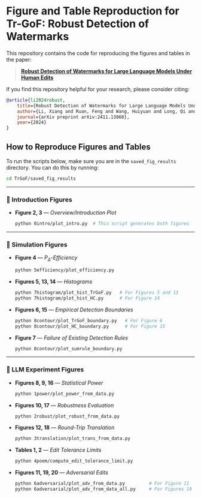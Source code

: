 # Figure and Table Reproduction for Tr-GoF: Robust Detection of Watermarks

This repository contains the code for reproducing the figures and tables in the paper:

> [**Robust Detection of Watermarks for Large Language Models Under Human Edits**](https://arxiv.org/abs/2411.13868)

If you find this repository helpful for your research, please consider citing:

```bibtex
@article{li2024robust,
    title={Robust Detection of Watermarks for Large Language Models Under Human Edits},
    author={Li, Xiang and Ruan, Feng and Wang, Huiyuan and Long, Qi and Su, Weijie J},
    journal={arXiv preprint arXiv:2411.13868},
    year={2024}
}
```

## How to Reproduce Figures and Tables

To run the scripts below, make sure you are in the `saved_fig_results` directory. You can do this by running:

```bash
cd TrGoF/saved_fig_results
```
---

### 📖 Introduction Figures

- **Figure 2, 3** — *Overview/Introduction Plot*  
  ```bash
  python 0intro/plot_intro.py  # This script generates both figures
  ```

---

### 📗 Simulation Figures

- **Figure 4** — *$P_{\Delta}$-Efficiency*  
  ```bash
  python 5efficiency/plot_efficiency.py
  ```

- **Figures 5, 13, 14** — *Histograms*  
  ```bash
  python 7histogram/plot_hist_TrGoF.py   # For Figures 5 and 13  
  python 7histogram/plot_hist_HC.py      # For Figure 14
  ```

- **Figures 6, 15** — *Empirical Detection Boundaries*  
  ```bash
  python 8contour/plot_TrGoF_boundary.py   # For Figure 6  
  python 8contour/plot_HC_boundary.py      # For Figure 15
  ```

- **Figure 7** — *Failure of Existing Detection Rules*  
  ```bash
  python 8contour/plot_sumrule_boundary.py
  ```

---

### 📘 LLM Experiment Figures

- **Figures 8, 9, 16** — *Statistical Power*  
  ```bash
  python 1power/plot_power_from_data.py
  ```

- **Figures 10, 17** — *Robustness Evaluation*  
  ```bash
  python 2robust/plot_robust_from_data.py
  ```

- **Figures 12, 18** — *Round-Trip Translation*  
  ```bash
  python 3translation/plot_trans_from_data.py
  ```

- **Tables 1, 2** — *Edit Tolerance Limits*  
  ```bash
  python 4poem/compute_edit_tolerance_limit.py
  ```

- **Figures 11, 19, 20** — *Adversarial Edits*  
  ```bash
  python 6adversarial/plot_adv_from_data.py         # For Figure 11
  python 6adversarial/plot_adv_from_data_all.py     # For Figures 19 and 20
  ```

